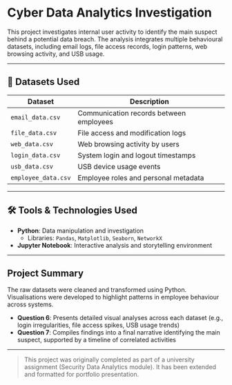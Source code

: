 # Cyber Data Analytics Investigation

This project investigates internal user activity to identify the main suspect behind a potential data breach. The analysis integrates multiple behavioural datasets, including email logs, file access records, login patterns, web browsing activity, and USB usage.

---

## 📁 Datasets Used

| Dataset | Description |
|---------|-------------|
| `email_data.csv` | Communication records between employees |
| `file_data.csv` | File access and modification logs |
| `web_data.csv` | Web browsing activity by users |
| `login_data.csv` | System login and logout timestamps |
| `usb_data.csv` | USB device usage events |
| `employee_data.csv` | Employee roles and personal metadata |

---

## 🛠️ Tools & Technologies Used

- **Python**: Data manipulation and investigation  
  - Libraries: `Pandas`, `Matplotlib`, `Seaborn`, `NetworkX`  
- **Jupyter Notebook**: Interactive analysis and storytelling environment

---

## Project Summary

The raw datasets were cleaned and transformed using Python. Visualisations were developed to highlight patterns in employee behaviour across systems.

- **Question 6**: Presents detailed visual analyses across each dataset (e.g., login irregularities, file access spikes, USB usage trends)
- **Question 7**: Compiles findings into a final narrative identifying the main suspect, supported by a timeline of correlated activities

---

> This project was originally completed as part of a university assignment (Security Data Analytics module). It has been extended and formatted for portfolio presentation.
